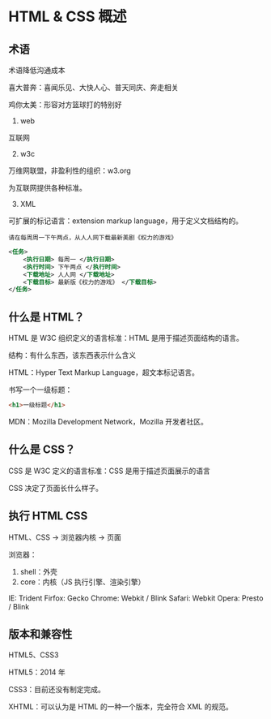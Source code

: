 # HTML & CSS 概述

## 术语

术语降低沟通成本

喜大普奔：喜闻乐见、大快人心、普天同庆、奔走相关

鸡你太美：形容对方篮球打的特别好

1. web

互联网

2. w3c

万维网联盟，非盈利性的组织：w3.org

为互联网提供各种标准。

3. XML

可扩展的标记语言：extension markup language，用于定义文档结构的。

```
请在每周周一下午两点，从人人网下载最新美剧《权力的游戏》
```

```xml
<任务>
    <执行日期> 每周一 </执行日期>
    <执行时间> 下午两点 </执行时间>
    <下载地址> 人人网 </下载地址>
    <下载目标> 最新版《权力的游戏》 </下载目标>
</任务>
```

## 什么是 HTML？

HTML 是 W3C 组织定义的语言标准：HTML 是用于描述页面结构的语言。

结构：有什么东西，该东西表示什么含义

HTML：Hyper Text Markup Language，超文本标记语言。

书写一个一级标题：

```html
<h1>一级标题</h1>
```

MDN：Mozilla Development Network，Mozilla 开发者社区。

## 什么是 CSS？

CSS 是 W3C 定义的语言标准：CSS 是用于描述页面展示的语言

CSS 决定了页面长什么样子。

## 执行 HTML CSS

HTML、CSS -> 浏览器内核 -> 页面

浏览器：

1. shell：外壳
2. core：内核（JS 执行引擎、渲染引擎）

IE: Trident
Firfox: Gecko
Chrome: Webkit / Blink
Safari: Webkit
Opera: Presto / Blink

## 版本和兼容性

HTML5、CSS3

HTML5：2014 年

CSS3：目前还没有制定完成。

XHTML：可以认为是 HTML 的一种一个版本，完全符合 XML 的规范。
